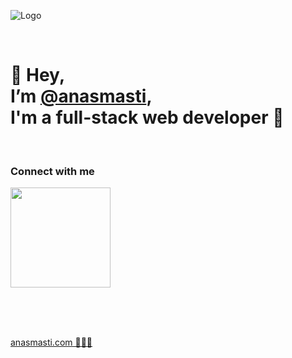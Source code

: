 ![Logo](https://anasmasti.com/assets/images/logo/logo.webp)

<br />

# 👋 Hey, <br /> I’m [@anasmasti][website], <br /> I'm a full-stack web developer 🚀

<br />

### Connect with me
[<img src='https://anasmasti.com/assets/images/contact/online.svg' width='160rem'/>][contact-me]

<br /><br /><br />

[anasmasti.com 👨🏻‍💻][website]


[website]: <https://anasmasti.com>
[contact-me]: <https://anasmasti.com/contact>
